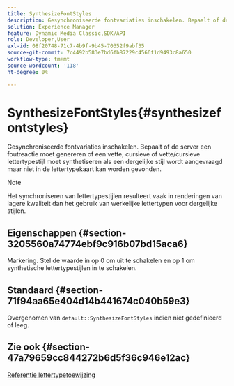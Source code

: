 ```yaml
---
title: SynthesizeFontStyles
description: Gesynchroniseerde fontvariaties inschakelen. Bepaalt of de server een foutreactie moet genereren of een vette, cursieve of vette/cursieve lettertypestijl moet synthetiseren als een dergelijke stijl wordt aangevraagd maar niet in de lettertypekaart kan worden gevonden.
solution: Experience Manager
feature: Dynamic Media Classic,SDK/API
role: Developer,User
exl-id: 08f20748-71c7-4b9f-9b45-70352f9abf35
source-git-commit: 7c4492b583e7bd6fb87229c4566f1d9493c8a650
workflow-type: tm+mt
source-wordcount: '118'
ht-degree: 0%

---
```


# SynthesizeFontStyles{#synthesizefontstyles}

Gesynchroniseerde fontvariaties inschakelen. Bepaalt of de server een foutreactie moet genereren of een vette, cursieve of vette/cursieve lettertypestijl moet synthetiseren als een dergelijke stijl wordt aangevraagd maar niet in de lettertypekaart kan worden gevonden.

>[!NOTE]
>
>Het synchroniseren van lettertypestijlen resulteert vaak in renderingen van lagere kwaliteit dan het gebruik van werkelijke lettertypen voor dergelijke stijlen.

## Eigenschappen {#section-3205560a74774ebf9c916b07bd15aca6}

Markering. Stel de waarde in op 0 om uit te schakelen en op 1 om synthetische lettertypestijlen in te schakelen.

## Standaard {#section-71f94aa65e404d14b441674c040b59e3}

Overgenomen van `default::SynthesizeFontStyles` indien niet gedefinieerd of leeg.

## Zie ook {#section-47a79659cc844272b6d5f36c946e12ac}

[Referentie lettertypetoewijzing](../../../../../is-api/image-catalog/image-serving-api-ref/c-image-catalog-reference/c-font-map-reference/c-font-map-reference.md#concept-f81f319d03c646c5a8ef87b3277dd37d)

